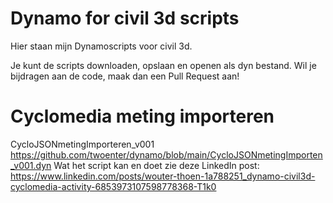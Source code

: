 # Dynamo for civil 3d scripts
Hier staan mijn Dynamoscripts voor civil 3d.

Je kunt de scripts downloaden, opslaan en openen als dyn bestand.
Wil je bijdragen aan de code, maak dan een Pull Request aan!

# Cyclomedia meting importeren
CycloJSONmetingImporteren_v001
https://github.com/twoenter/dynamo/blob/main/CycloJSONmetingImporten_v001.dyn
Wat het script kan en doet zie deze LinkedIn post:
https://www.linkedin.com/posts/wouter-thoen-1a788251_dynamo-civil3d-cyclomedia-activity-6853973107598778368-T1k0


